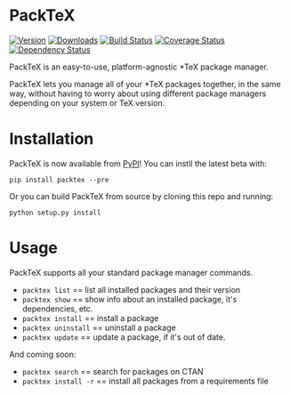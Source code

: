 PackTeX
=======

[![Version](https://badge.fury.io/py/packtex.png)](https://pypi.python.org/pypi/packtex)
[![Downloads](https://pypip.in/d/packtex/badge.png)](https://pypi.python.org/pypi/packtex)
[![Build Status](https://travis-ci.org/TheKevJames/packtex.svg?branch=master)](https://travis-ci.org/TheKevJames/packtex)
[![Coverage Status](https://coveralls.io/repos/TheKevJames/packtex/badge.png?branch=master)](https://coveralls.io/r/TheKevJames/packtex?branch=master)
[![Dependency Status](https://gemnasium.com/TheKevJames/packtex.svg)](https://gemnasium.com/TheKevJames/packtex)

PackTeX is an easy-to-use, platform-agnostic *TeX package manager.

PackTeX lets you manage all of your *TeX packages together, in the same way, without having to worry about using different package managers depending on your system or TeX version.

Installation
============
PackTeX is now available from [PyPI](https://pypi.python.org/pypi/packtex/)! You can instll the latest beta with:

    pip install packtex --pre

Or you can build PackTeX from source by cloning this repo and running:

    python setup.py install

Usage
=====

PackTeX supports all your standard package manager commands.

* `packtex list` == list all installed packages and their version
* `packtex show` == show info about an installed package, it's dependencies, etc.
* `packtex install` == install a package
* `packtex uninstall` == uninstall a package
* `packtex update` == update a package, if it's out of date.

And coming soon:
* `packtex search` == search for packages on CTAN
* `packtex install -r` == install all packages from a requirements file

